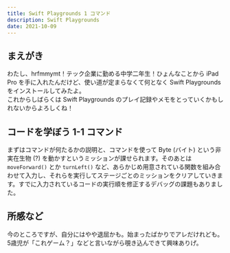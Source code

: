 ```yaml
---
title: Swift Playgrounds 1 コマンド
description: Swift Playgrounds
date: 2021-10-09
---
```


## まえがき
わたし、hrfmmymt！テック企業に勤める中学二年生！ひょんなことから iPad Pro を手に入れたんだけど、使い道が定まらなくて何となく Swift Playgrounds をインストールしてみたよ。  
これからしばらくは Swift Playgrounds のプレイ記録やメモをとっていくかもしれないからよろしくね！

## コードを学ぼう 1-1 コマンド
まずはコマンドが何たるかの説明と、コマンドを使って Byte (バイト) という非実在生物 (?) を動かすというミッションが課せられます。そのあとは `moveForward()` とか `turnLeft()` など、あらかじめ用意されている関数を組み合わせて入力し、それらを実行してステージごとのミッションをクリアしていきます。すでに入力されているコードの実行順を修正するデバッグの課題もありました。

## 所感など
今のところですが、自分にはやや退屈かも。始まったばかりでアレだけれども。  
5歳児が「これゲーム？」などと言いながら覗き込んできて興味ありげ。
